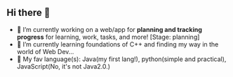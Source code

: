 ## Hi there 👋


- 🔭 I’m currently working on a web/app for **planning and tracking progress** for learning, work, tasks, and more! [Stage: planning]
- 🌱 I’m currently learning foundations of C++ and finding my way in the world of Web Dev... 
- 🧡 My fav language(s): Java(my first lang!), python(simple and practical), JavaScript(No, it's not Java2.0.)


<!--
**qi-lan32/qi-lan32** is a ✨ _special_ ✨ repository because its `README.md` (this file) appears on your GitHub profile.

Here are some ideas to get you started:

- 🔭 I’m currently working on ...
- 🌱 I’m currently learning ...
- 👯 I’m looking to collaborate on ...
- 🤔 I’m looking for help with ...
- 💬 Ask me about ...
- 📫 How to reach me: ...
- 😄 Pronouns: ...
- ⚡ Fun fact: ...
-->
